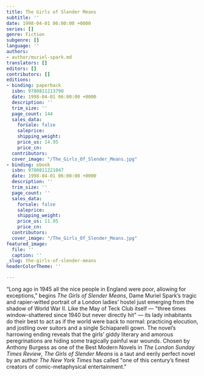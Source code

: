 ```yaml
---
title: The Girls of Slender Means
subtitle: ''
date: 1998-04-01 06:00:00 +0000
series: []
genre: Fiction
subgenre: []
language: ''
authors:
- author/muriel-spark.md
translators: []
editors: []
contributors: []
editions:
- binding: paperback
  isbn: 9780811213790
  date: 1998-04-01 06:00:00 +0000
  description: ''
  trim_size: ''
  page_count: 144
  sales_data:
    forsale: false
    saleprice: 
    shipping_weight: 
    price_us: 14.95
    price_cn: 
  contributors: 
  cover_image: "/The_Girls_Of_Slender_Means.jpg"
- binding: ebook
  isbn: 9780811221047
  date: 1998-04-01 06:00:00 +0000
  description: ''
  trim_size: ''
  page_count: ''
  sales_data:
    forsale: false
    saleprice: 
    shipping_weight: 
    price_us: 11.95
    price_cn: 
  contributors: 
  cover_image: "/The_Girls_Of_Slender_Means.jpg"
featured_image:
  file: ''
  caption: ''
_slug: the-girls-of-slender-means
headerColorTheme: ''

---
```

“Long ago in 1945 all the nice people in England were poor, allowing for exceptions," begins _The Girls of Slender Means_, Dame Muriel Spark’s tragic and rapier-witted portrait of a London ladies’ hostel just emerging from the shadow of World War II. Like the May of Teck Club itself — "three times window-shattered since 1940 but never directly hit" — its lady inhabitants do their best to act as if the world were back to normal: practicing elocution, and jostling over suitors and a single Schiaparelli gown. The novel’s harrowing ending reveals that the girls’ giddy literary and amorous peregrinations are hiding some tragically painful war wounds. Chosen by Anthony Burgess as one of the Best Modern Novels in _The London Sunday Times Review_, _The Girls of Slender Means_ is a taut and eerily perfect novel by an author _The New York Times_ has called "one of this century’s finest creators of comic-metaphysical entertainment."

